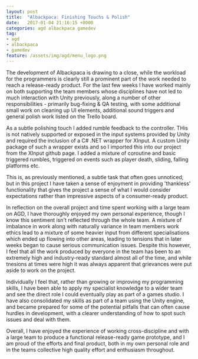 ```yaml
---
layout: post
title:  "Albackpaca: Finishing Touchs & Polish"
date:   2017-01-04 21:16:15 +0000
categories: agd albackpaca gamedev
tag:
- agd
- albackpaca
- gamedev
feature: /assets/img/agd/menu_logo.png
---
```


The development of Albackpaca is drawing to a close, while the workload for the programmers is clearly still a prominent part of the work needed to reach a release-ready product. For the last few weeks I have worked mainly on both supporting the team members whose disciplines have not led to much interaction with Unity previously, along a number of other responsibilities - primarily bug-fixing & QA testing, with some additional small work on cleaning up UI elements, additional sound triggers and general polish work listed on the Trello board.

As a subtle polishing touch I added rumble feedback to the controller. THis is not natively supported or exposed in the input systems provided by Unity and required the inclusion of a C# .NET wrapper for XInput. A custom Unity package of such a wrapper exists and so I imported this into our project from the XInput github page. I added a mixture of coroutine and basic triggered rumbles, triggered on events such as player death, sliding, falling platforms etc.

This is, as previously mentioned, a subtle task that often goes unnoticed, but in this project I have taken a sense of enjoyment in providing 'thankless' functionality that gives the project a sense of what I would consider expectations rather than impressive aspects of a consumer-ready product.

In reflection on the overall project and time spent working with a large team on AGD, I have thoroughly enjoyed my own personal experience, though I know this sentiment isn't reflected through the whole team. A mixture of imbalance in work along with naturally variance in team members work ethics lead to a mixture of some heavier input from different specialisations which ended up flowing into other areas, leading to tensions that in later weeks began to cause serious communication issues. Despite this however, I feel that all the work produced by everyone in the team has been to an extremely high and industry-ready standard almost all of the time, and while tnesions at times were high it was always apparent that grievances were put aside to work on the project.

Individually I feel that, rather than growing or improving my programming skills, I have been able to apply my specialist knowledge to a wider team and see the direct role I could eventually play as part of a games studio. I have also consolidated my skills as part of a team using the Unity engine, and became prepared for some of the potential pitfalls that can often cause hurdles in development, with a clearer understanding of how to spot such issues and deal with them.

Overall, I have enjoyed the experience of working cross-discipline and with a large team to produce a functional release-ready game prototype, and I am proud of the efforts and final product, both in my own personal role and in the teams collective high quality effort and enthusiasm throughout.


